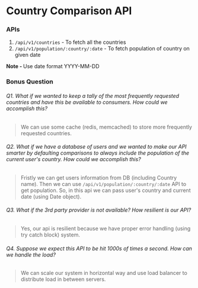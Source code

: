 # Country Comparison API

### APIs

1. `/api/v1/countries` - To fetch all the countries
2. `/api/v1/population/:country/:date` - To fetch population of country on given date

<b>Note - </b> Use date format YYYY-MM-DD

### Bonus Question

###### Q1. What if we wanted to keep a tally of the most frequently requested countries and have this be available to consumers. How could we accomplish this?

> We can use some cache (redis, memcached) to store more frequently requested countries.

###### Q2. What if we have a database of users and we wanted to make our API smarter by defaulting comparisons to always include the population of the current user's country. How could we accomplish this?

> Fristly we can get users information from DB (including Country name). Then we can use `/api/v1/population/:country/:date` API to get population. So, in this api we can pass user's country and current date (using Date object).

###### Q3. What if the 3rd party provider is not available? How resilient is our API?

> Yes, our api is resilient because we have proper error handling (using try catch block) system.

###### Q4. Suppose we expect this API to be hit 1000s of times a second. How can we handle the load?

> We can scale our system in horizontal way and use load balancer to distribute load in between servers.
